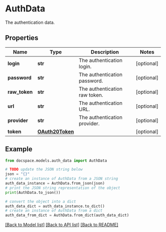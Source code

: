 # AuthData

The authentication data.

## Properties

Name | Type | Description | Notes
------------ | ------------- | ------------- | -------------
**login** | **str** | The authentication login. | [optional] 
**password** | **str** | The authentication password. | [optional] 
**raw_token** | **str** | The authentication raw token. | [optional] 
**url** | **str** | The authentication URL. | [optional] 
**provider** | **str** | The authentication provider. | [optional] 
**token** | [**OAuth20Token**](OAuth20Token.md) |  | [optional] 

## Example

```python
from docspace.models.auth_data import AuthData

# TODO update the JSON string below
json = "{}"
# create an instance of AuthData from a JSON string
auth_data_instance = AuthData.from_json(json)
# print the JSON string representation of the object
print(AuthData.to_json())

# convert the object into a dict
auth_data_dict = auth_data_instance.to_dict()
# create an instance of AuthData from a dict
auth_data_from_dict = AuthData.from_dict(auth_data_dict)
```
[[Back to Model list]](../README.md#documentation-for-models) [[Back to API list]](../README.md#documentation-for-api-endpoints) [[Back to README]](../README.md)


